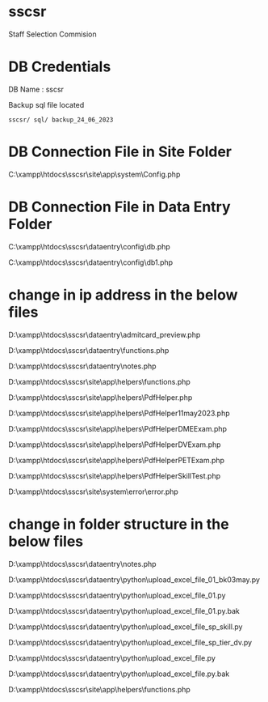 # sscsr
Staff Selection Commision


# DB Credentials

DB Name : sscsr

Backup sql file located 

    sscsr/ sql/ backup_24_06_2023

# DB Connection File in Site Folder

C:\xampp\htdocs\sscsr\site\app\system\Config.php

# DB Connection File in Data Entry Folder

C:\xampp\htdocs\sscsr\dataentry\config\db.php

C:\xampp\htdocs\sscsr\dataentry\config\db1.php

# change in  ip address  in the below files


D:\xampp\htdocs\sscsr\dataentry\admitcard_preview.php

D:\xampp\htdocs\sscsr\dataentry\functions.php

D:\xampp\htdocs\sscsr\dataentry\notes.php

D:\xampp\htdocs\sscsr\site\app\helpers\functions.php

D:\xampp\htdocs\sscsr\site\app\helpers\PdfHelper.php

D:\xampp\htdocs\sscsr\site\app\helpers\PdfHelper11may2023.php

D:\xampp\htdocs\sscsr\site\app\helpers\PdfHelperDMEExam.php

D:\xampp\htdocs\sscsr\site\app\helpers\PdfHelperDVExam.php

D:\xampp\htdocs\sscsr\site\app\helpers\PdfHelperPETExam.php

D:\xampp\htdocs\sscsr\site\app\helpers\PdfHelperSkillTest.php

D:\xampp\htdocs\sscsr\site\system\error\error.php



# change in  folder structure  in the below files

D:\xampp\htdocs\sscsr\dataentry\notes.php

D:\xampp\htdocs\sscsr\dataentry\python\upload_excel_file_01_bk03may.py

D:\xampp\htdocs\sscsr\dataentry\python\upload_excel_file_01.py

D:\xampp\htdocs\sscsr\dataentry\python\upload_excel_file_01.py.bak

D:\xampp\htdocs\sscsr\dataentry\python\upload_excel_file_sp_skill.py

D:\xampp\htdocs\sscsr\dataentry\python\upload_excel_file_sp_tier_dv.py

D:\xampp\htdocs\sscsr\dataentry\python\upload_excel_file.py

D:\xampp\htdocs\sscsr\dataentry\python\upload_excel_file.py.bak

D:\xampp\htdocs\sscsr\site\app\helpers\functions.php
